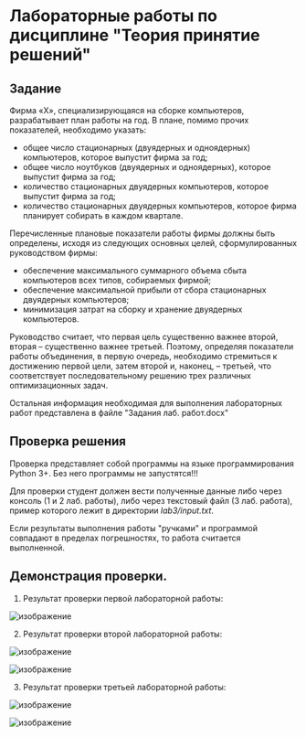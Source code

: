 # Лабораторные работы по дисциплине "Теория принятие решений"
## Задание
Фирма «X», специализирующаяся на сборке компьютеров, разрабатывает план работы на год. В плане, помимо прочих показателей, необходимо указать:
- общее число стационарных (двуядерных и одноядерных) компьютеров, которое выпустит фирма за год; 
- общее число ноутбуков (двуядерных и одноядерных), которое выпустит фирма за год;
- количество стационарных двуядерных компьютеров, которое выпустит фирма за год; 
- количество стационарных двуядерных компьютеров, которое фирма планирует собирать в каждом квартале. 

Перечисленные плановые показатели работы фирмы должны быть определены, исходя из следующих основных целей, сформулированных руководством фирмы: 
- обеспечение максимального суммарного объема сбыта компьютеров всех типов, собираемых фирмой; 
- обеспечение максимальной прибыли от сбора стационарных двуядерных компьютеров; 
- минимизация затрат на сборку и хранение двуядерных компьютеров. 

Руководство считает, что первая цель существенно важнее второй, вторая – существенно важнее третьей. Поэтому, определяя показатели работы объединения, в первую очередь, необходимо стремиться к достижению первой цели, затем второй и, наконец, – третьей, что соответствует последовательному решению трех различных оптимизационных задач. 

Остальная информация необходимая для выполнения лабораторных работ представлена в файле "Задания лаб. работ.docx"

## Проверка решения
Проверка представляет собой программы на языке программирования Python 3+. Без него программы не запустятся!!!

Для проверки студент должен вести полученные данные либо через консоль (1 и 2 лаб. работы), либо через текстовый файл (3 лаб. работа), пример которого лежит в директории _lab3/input.txt_.

Если результаты выполнения работы "ручками" и программой совпадают в пределах погрешностях, то работа считается выполненной.

## Демонстрация проверки.
1. Результат проверки первой лабораторной работы:
   
![изображение](https://github.com/Artemako/SPMU-tpr-labs/assets/74725551/d07c5e3b-ec62-4a6d-9770-5f9ea44e9e8d)

2. Результат проверки второй лабораторной работы:

![изображение](https://github.com/Artemako/SPMU-tpr-labs/assets/74725551/f1d3003f-97e9-40e5-8897-97e7babcf853)

![изображение](https://github.com/Artemako/SPMU-tpr-labs/assets/74725551/180c0d36-9ff0-46c2-bf98-37622438ea3d)

3. Результат проверки третьей лабораторной работы:

![изображение](https://github.com/Artemako/SPMU-tpr-labs/assets/74725551/3874b67a-dcf1-4e12-b196-cfb0d145c72d)

![изображение](https://github.com/Artemako/SPMU-tpr-labs/assets/74725551/f4aca14a-584c-4184-9d98-21ba6d5b0027)

